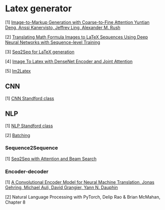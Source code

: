 # Latex generator

[1] [Image-to-Markup Generation with Coarse-to-Fine Attention
Yuntian Deng, Anssi Kanervisto, Jeffrey Ling, Alexander M. Rush](http://lstm.seas.harvard.edu/latex/)

[2] [Translating Math Formula Images to LaTeX Sequences Using Deep
Neural Networks with Sequence-level Training](https://arxiv.org/pdf/1908.11415.pdf)

[3] [Seq2Seq for LaTeX generation](https://guillaumegenthial.github.io/image-to-latex.html)

[4] [Image To Latex with DenseNet Encoder and Joint Attention](https://www.sciencedirect.com/science/article/pii/S1877050919302686)

[5] [Im2Latex](https://github.com/luopeixiang/im2latex)

## CNN

[1] [CNN Standford class](https://cs231n.github.io/)

## NLP

[1] [NLP Standford class](https://web.stanford.edu/class/cs224n/)

[2] [Batching](https://www.youtube.com/watch?v=U4WB9p6ODjM)

### Sequence2Sequence

[1] [Seq2Seq with Attention and Beam Search](https://guillaumegenthial.github.io/sequence-to-sequence.html)

### Encoder-decoder

[1] [A Convolutional Encoder Model for Neural Machine Translation, Jonas Gehring, Michael Auli, David Grangier, Yann N. Dauphin](https://research.fb.com/wp-content/uploads/2017/11/convolutional-encoder-model-45.pdf)

[2] Natural Language Processing with PyTorch, Delip Rao & Brian McMahan, Chapter 8
